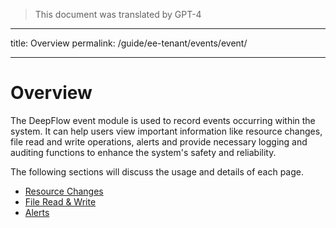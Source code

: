 > This document was translated by GPT-4

---

title: Overview
permalink: /guide/ee-tenant/events/event/

---

# Overview

The DeepFlow event module is used to record events occurring within the system. It can help users view important information like resource changes, file read and write operations, alerts and provide necessary logging and auditing functions to enhance the system's safety and reliability.

The following sections will discuss the usage and details of each page.

- [Resource Changes](./resource-changes/)
- [File Read & Write](./file-reading-and-writing/)
- [Alerts](./alarm/)
